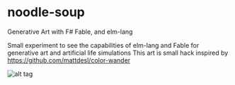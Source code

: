 # noodle-soup
Generative Art with F# Fable, and elm-lang

Small experiment to see the capabilities of elm-lang and Fable for generative art and artificial life simulations
This art is small hack inspired by https://github.com/mattdesl/color-wander

![alt tag](https://raw.githubusercontent.com/Indy9000/noodle-soup/master/screenshot-01.png=320x240)
